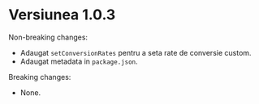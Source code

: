 # Versiunea 1.0.3

Non-breaking changes:

- Adaugat `setConversionRates` pentru a seta rate de conversie custom.
- Adaugat metadata in `package.json`.

Breaking changes:

- None.
